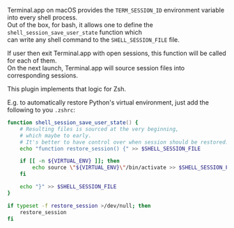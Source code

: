 Terminal.app on macOS provides the `TERM_SESSION_ID` environment variable into every shell process.  
Out of the box, for bash, it allows one to define the `shell_session_save_user_state` function which  
can write any shell command to the `SHELL_SESSION_FILE` file.

If user then exit Terminal.app with open sessions, this function will be called for each of them.  
On the next launch, Terminal.app will source session files into corresponding sessions.

This plugin implements that logic for Zsh.

E.g. to automatically restore Python's virtual environment, just add the following to you `.zshrc`:

```zsh
function shell_session_save_user_state() {
    # Resulting files is sourced at the very beginning,
    # which maybe to early.
    # It's better to have control over when session should be restored.
    echo "function restore_session() {" >> $SHELL_SESSION_FILE

    if [[ -n ${VIRTUAL_ENV} ]]; then
        echo source \"${VIRTUAL_ENV}\"/bin/activate >> $SHELL_SESSION_FILE
    fi

    echo "}" >> $SHELL_SESSION_FILE
}

if typeset -f restore_session >/dev/null; then
    restore_session
fi
```
